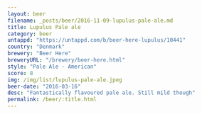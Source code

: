 ```yaml
---
layout: beer
filename: _posts/beer/2016-11-09-lupulus-pale-ale.md
title: Lupulus Pale ale
category: beer
untappd: "https://untappd.com/b/beer-here-lupulus/10441"
country: "Denmark"
brewery: "Beer Here"
breweryURL: "/brewery/beer-here.html"
style: "Pale Ale - American"
score: 8
img: /img/list/lupulus-pale-ale.jpeg
beer-date: "2016-03-16"
desc: "Fantastically flavoured pale ale. Still mild though"
permalink: /beer/:title.html
---
```

